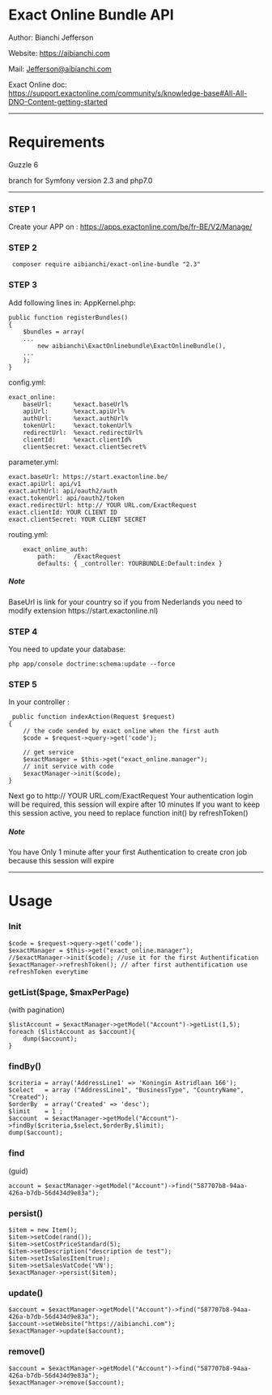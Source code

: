 <h1>Exact Online Bundle API</h1>

Author:   Bianchi Jefferson

Website: 	https://aibianchi.com

Mail: 		Jefferson@aibianchi.com

Exact Online doc: https://support.exactonline.com/community/s/knowledge-base#All-All-DNO-Content-getting-started

<hr/>
<h1>Requirements</h1>
Guzzle 6

branch for Symfony version 2.3 and php7.0
<hr/>

<h3>STEP 1</h3>

Create your APP on : https://apps.exactonline.com/be/fr-BE/V2/Manage/

<h3>STEP 2</h3>

	 composer require aibianchi/exact-online-bundle "2.3"
	
<h3>STEP 3</h3>

Add following lines in:
AppKernel.php:

	public function registerBundles()
	{
		$bundles = array(
		...
			new aibianchi\ExactOnlinebundle\ExactOnlineBundle(),
		...
		);
	}
	 
config.yml:

	exact_online:
		baseUrl:      %exact.baseUrl%
		apiUrl:       %exact.apiUrl%
		authUrl:      %exact.authUrl%
		tokenUrl:     %exact.tokenUrl%
		redirectUrl:  %exact.redirectUrl%
		clientId:     %exact.clientId%
		clientSecret: %exact.clientSecret%
    
parameter.yml:
    
    exact.baseUrl: https://start.exactonline.be/
    exact.apiUrl: api/v1
    exact.authUrl: api/oauth2/auth
    exact.tokenUrl: api/oauth2/token
    exact.redirectUrl: http:// YOUR URL.com/ExactRequest
    exact.clientId: YOUR CLIENT ID
    exact.clientSecret: YOUR CLIENT SECRET

routing.yml:

		exact_online_auth:
			path:     /ExactRequest
			defaults: { _controller: YOURBUNDLE:Default:index }
 
<h5>Note</h5> BaseUrl is link for your country so if you from Nederlands you need to modify extension https://start.exactonline.nl)

<h3>STEP 4</h3>
You need to update your database:

	php app/console doctrine:schema:update --force

<h3>STEP 5</h3>

In your controller :

     public function indexAction(Request $request)
    {
        // the code sended by exact online when the first auth
        $code = $request->query->get('code');
        
        // get service
        $exactManager = $this->get("exact_online.manager");
        // init service with code
        $exactManager->init($code);
    }

Next go to http:// YOUR URL.com/ExactRequest Your authentication login will be required, this session will expire after 10 minutes If you want to keep this session active, you need to replace function init() by refreshToken()


<h5>Note</h5> 
You have Only 1 minute after your first Authentication to create cron job because this session will expire

<hr/>
<h1>Usage</h1>

<h3>Init</h3>

	$code = $request->query->get('code');
	$exactManager = $this->get("exact_online.manager");
	//$exactManager->init($code); //use it for the first Authentification
	$exactManager->refreshToken(); // after first authentification use refreshToken everytime
<h3>getList($page, $maxPerPage)</h3> (with pagination)

	$listAccount = $exactManager->getModel("Account")->getList(1,5);
	foreach ($listAccount as $account){
		dump($account);
	}
				
<h3>findBy()</h3>

	$criteria = array('AddressLine1' => 'Koningin Astridlaan 166');
	$celect   = array ("AddressLine1", "BusinessType", "CountryName", "Created");
	$orderBy  = array('Created' => 'desc');
	$limit    = 1 ;
	$account  = $exactManager->getModel("Account")->findBy($criteria,$select,$orderBy,$limit);
	dump($account);
	
<h3>find</h3>	(guid)

	account = $exactManager->getModel("Account")->find("587707b8-94aa-426a-b7db-56d434d9e83a");
	
<h3>persist()</h3>
	
	$item = new Item();
	$item->setCode(rand());
	$item->setCostPriceStandard(5);
	$item->setDescription("description de test");
	$item->setIsSalesItem(true);
	$item->setSalesVatCode('VN');
	$exactManager->persist($item);
	
<h3>update()</h3>

	$account = $exactManager->getModel("Account")->find("587707b8-94aa-426a-b7db-56d434d9e83a");
	$account->setWebsite("https://aibianchi.com");
	$exactManager->update($account);
	
<h3>remove()</h3>

	$account = $exactManager->getModel("Account")->find("587707b8-94aa-426a-b7db-56d434d9e83a");
	$exactManager->remove($account);
 

